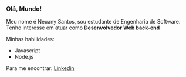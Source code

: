 ### Olá, Mundo! 

Meu nome é Neuany Santos, sou estudante de Engenharia de Software. 
Tenho interesse em atuar como **Desenvolvedor Web back-end**

Minhas habilidades:
- Javascript
- Node.js

Para me encontrar:
[Linkedin](https://www.linkedin.com/in/neuany-santos/)

